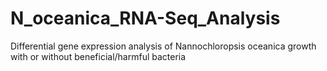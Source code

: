 # N_oceanica_RNA-Seq_Analysis
Differential gene expression analysis of Nannochloropsis oceanica growth with or without beneficial/harmful bacteria
